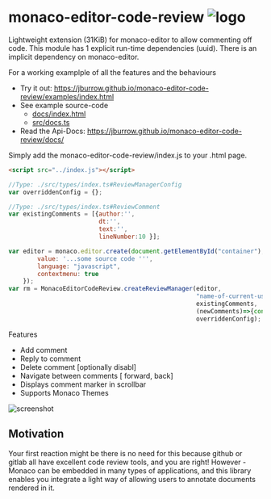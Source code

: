 # monaco-editor-code-review ![logo]("https://travis-ci.org/jburrow/monaco-editor-code-review.svg?branch=master")
Lightweight extension (31KiB) for monaco-editor to allow commenting off code. 
This module has 1 explicit run-time dependencies (uuid). There is an implicit dependency on monaco-editor.

For a working examplple of all the features and the behaviours
- Try it out: https://jburrow.github.io/monaco-editor-code-review/examples/index.html
- See example source-code
  - [docs/index.html](examples/index.html) 
  - [src/docs.ts](src/docs.ts)
- Read the Api-Docs: https://jburrow.github.io/monaco-editor-code-review/docs/

Simply add the monaco-editor-code-review/index.js to your .html page. 



```html
<script src="../index.js"></script>
```

```javascript
//Type: ./src/types/index.ts#ReviewManagerConfig
var overriddenConfig = {}; 

//Type: ./src/types/index.ts#ReviewComment
var existingComments = [{author:'', 
                         dt:'', 
                         text:'', 
                         lineNumber:10 }]; 

var editor = monaco.editor.create(document.getElementById("container"), {
        value: '...some source code ''',
        language: "javascript",        
        contextmenu: true
    });
var rm = MonacoEditorCodeReview.createReviewManager(editor, 
                                                    "name-of-current-user", 
                                                    existingComments, 
                                                    (newComments)=>{console.info(newComments);}, 
                                                    overriddenConfig);
```

Features
- Add comment
- Reply to comment
- Delete comment [optionally disabl]
- Navigate between comments [ forward, back]
- Displays comment marker in scrollbar
- Supports Monaco Themes


![screenshot](https://github.com/jburrow/monaco-editor-code-review/blob/master/examples/screenshot.png?raw=true)

## Motivation

Your first reaction might be there is no need for this because github or gitlab all have excellent code 
review tools, and you are right! However - Monaco can be embedded in many types of applications, and this 
library enables you integrate a light way of allowing users to annotate documents rendered in it. 
